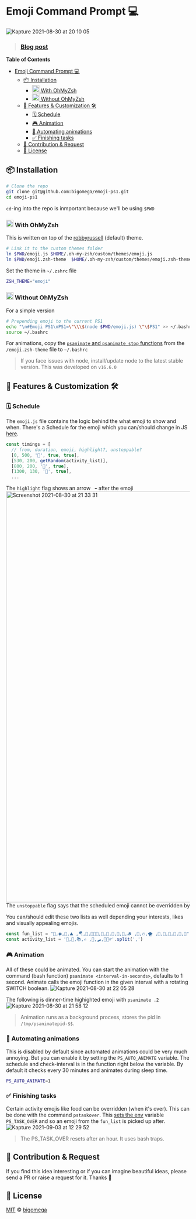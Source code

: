 # Emoji Command Prompt 💻
![Kapture 2021-08-30 at 20 10 05](https://user-images.githubusercontent.com/2320747/131357413-7e8921de-e70c-4a27-84af-cb74e943aad3.gif)
> ### [Blog post](https://bigomega.medium.com/adding-emojis-to-your-command-prompt-and-animate-it-7884355fd54d)

**Table of Contents**
- [Emoji Command Prompt 💻](#emoji-command-prompt-)
  - [:package: Installation](#package-installation)
    - [<img src="https://user-images.githubusercontent.com/2320747/131363393-c2f28fdf-7675-49f2-bc8a-42b62936a877.png" width="20px"/> With OhMyZsh](#-with-ohmyzsh)
    - [<img src="https://user-images.githubusercontent.com/2320747/131363393-c2f28fdf-7675-49f2-bc8a-42b62936a877.png" width="20px"/> Without OhMyZsh](#-without-ohmyzsh)
  - [:drum: Features & Customization :hammer_and_wrench:](#drum-features--customization-hammer_and_wrench)
    - [:spiral_calendar: Schedule](#spiral_calendar-schedule)
    - [🎮 Animation](#-animation)
    - [🦾 Automating animations](#-automating-animations)
    - [✅ Finishing tasks](#-finishing-tasks)
  - [🍻 Contribution & Request](#-contribution--request)
  - [🎫 License](#-license)

## :package: Installation
```sh
# Clone the repo
git clone git@github.com:bigomega/emoji-ps1.git
cd emoji-ps1
```
`cd`-ing into the repo is inmportant because we'll be using `$PWD`
### <img src="https://user-images.githubusercontent.com/2320747/131363393-c2f28fdf-7675-49f2-bc8a-42b62936a877.png" width="20px"/> With OhMyZsh
This is written on top of the [robbyrussell](https://github.com/ohmyzsh/ohmyzsh/wiki/Themes#robbyrussell) (default) theme.
```sh
# Link it to the custom themes folder
ln $PWD/emoji.js $HOME/.oh-my-zsh/custom/themes/emoji.js
ln $PWD/emoji.zsh-theme  $HOME/.oh-my-zsh/custom/themes/emoji.zsh-theme
```
Set the theme in `~/.zshrc` file
```sh
ZSH_THEME="emoji"
```
### <img src="https://user-images.githubusercontent.com/2320747/131363393-c2f28fdf-7675-49f2-bc8a-42b62936a877.png" width="20px"/> Without OhMyZsh
For a simple version
```sh
# Prepending emoji to the current PS1
echo "\n#Emoji PS1\nPS1=\"\\\$(node $PWD/emoji.js) \"\$PS1" >> ~/.bashrc
source ~/.bashrc
```
For animations, copy the [`psanimate` and `psanimate_stop` functions](https://github.com/bigomega/emoji-ps1/blob/33a1318e95cbcffa64757144849a46043409a79a/emoji.zsh-theme#L22-L52) from the `/emoji.zsh-theme` file to `~/.bashrc`
> If you face issues with node, install/update node to the latest stable version. This was developed on `v16.6.0`

## :drum: Features & Customization :hammer_and_wrench:
### :spiral_calendar: Schedule
The `emoji.js` file contains the logic behind the what emoji to show and when.
There's a Schedule for the emoji which you can/should change in JS [here](https://github.com/bigomega/emoji-ps1/blob/33a1318e95cbcffa64757144849a46043409a79a/emoji.js#L10-L21).
```js
const timings = [
  // from, duration, emoji, highlight?, unstoppable?
  [0, 500, '🛌', true, true],
  [530, 200, getRandom(activity_list)],
  [800, 200, '🥪', true],
  [1300, 130, '🍛', true],
  ...
```
The `highlight` flag shows an arrow ` ⬅` after the emoji
<img width="1123" alt="Screenshot 2021-08-30 at 21 33 31" src="https://user-images.githubusercontent.com/2320747/131369199-3f87ad67-dd0e-4726-a044-e472312ee157.png">
The `unstoppable` flag says that the scheduled emoji cannot be overridden by

You can/should edit these two lists as well depending your interests, likes and visually appealing emojis.
```js
const fun_list = "👾,🍀,🥑,⛰️ ,🪂,🍺,👨🏻‍🌾,🐢,🐼,🐙,🐳,🐓,🪵 ,🍄,🔥,🌪 ,🍁,🐚,🌊,🍉,🥝,🍋".split(',')
const activity_list = '🎨,🦮,📚,✍️ ,🎸,🛹,🏃🏻‍♂️'.split(',')
```
### 🎮 Animation
All of these could be animated. You can start the animation with the command (bash function) `psanimate <interval-in-seconds>`, defaults to 1 second. Animate calls the emoji function in the given interval with a rotating SWITCH boolean.
![Kapture 2021-08-30 at 22 05 28](https://user-images.githubusercontent.com/2320747/131373246-d075b3fe-1ba5-4409-932c-15bc4e3a0847.gif)

The following is dinner-time highighted emoji with `psanimate .2`
![Kapture 2021-08-30 at 21 58 12](https://user-images.githubusercontent.com/2320747/131372343-7e7d6060-a96f-4d1f-8adb-d66ea5c63168.gif)
> Animation runs as a background process, stores the pid in `/tmp/psanimatepid-$$`.
### 🦾 Automating animations
This is disabled by default since automated animations could be very much annoying. But you can enable it by setting the `PS_AUTO_ANIMATE` variable. The schedule and check-interval is in the function right below the variable. By default it checks every 30 minutes and animates during sleep time.
```bash
PS_AUTO_ANIMATE=1
```
### ✅ Finishing tasks
Certain activity emojis like food can be overridden (when it's over). This can be done with the command `pstaskover`. This [sets the env](https://github.com/bigomega/emoji-ps1/blob/33a1318e95cbcffa64757144849a46043409a79a/emoji.zsh-theme#L12) variable `PS_TASK_OVER` and so an emoji from the `fun_list` is picked up after.
![Kapture 2021-09-03 at 12 29 52](https://user-images.githubusercontent.com/2320747/131964014-d717b0ae-c1f9-4b88-88b2-8d6780c85ef6.gif)
> The PS_TASK_OVER resets after an hour. It uses bash traps.
## 🍻 Contribution & Request
If you find this idea interesting or if you can imagine beautiful ideas, please send a PR or raise a request for it. Thanks 🙏

## 🎫 License
[MIT](https://github.com/bigomega/emoji-ps1/blob/c27073e9241ae2f1386dd6898fadf3619179a7e2/LICENSE) © [bigomega](https://github.com/bigomega)
